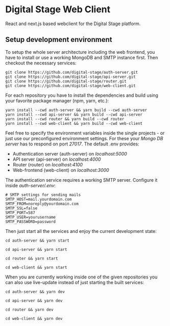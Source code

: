 # Digital Stage Web Client
React and next.js based webclient for the Digital Stage platform.

## Setup development environment

To setup the whole server architecture including the web frontend, you have to install or use a working MongoDB and SMTP instance first.
Then checkout the necessary services:
```
git clone https://github.com/digital-stage/auth-server.git
git clone https://github.com/digital-stage/api-server.git
git clone https://github.com/digital-stage/router.git
git clone https://github.com/digital-stage/web-client.git
```

For each repository you have to install the dependencies and build using your favorite package manager (npm, yarn, etc.):
```
yarn install --cwd auth-server && yarn build --cwd auth-server
yarn install --cwd api-server && yarn build --cwd api-server
yarn install --cwd router && yarn build --cwd router
yarn install --cwd web-client && yarn build --cwd web-client
```
Feel free to specify the environment variables inside the single projects - or just use our preconfigured environment settings.
For these your *Mongo DB server* has to respond on port *27017*.
The default .env provides:
* Authentication server (auth-server) on *localhost:5000*
* API server (api-server) on *localhost:4000*
* Router (router) on *localhost:4100*
* Web-frontend (web-client) on *localhost:3000*

The authentication service requires a working SMTP server.
Configure it inside *auth-server/.env*:
```
# SMTP settings for sending mails
SMTP_HOST=mail.yourdomain.com
SMTP_FROM=noreply@yourdomain.com
SMTP_SSL=false
SMTP_PORT=587
SMTP_USER=yourusername
SMTP_PASSWORD=password
```

Then just start all the services and enjoy the current development state:
```
cd auth-server && yarn start
```
```
cd api-server && yarn start
```
```
cd router && yarn start
```
```
cd web-client && yarn start
```

When you are currently working inside one of the given repositories you can also use live-update instead of just starting the built services:
```
cd auth-server && yarn dev
```
```
cd api-server && yarn dev
```
```
cd router && yarn dev
```
```
cd web-client && yarn dev
```